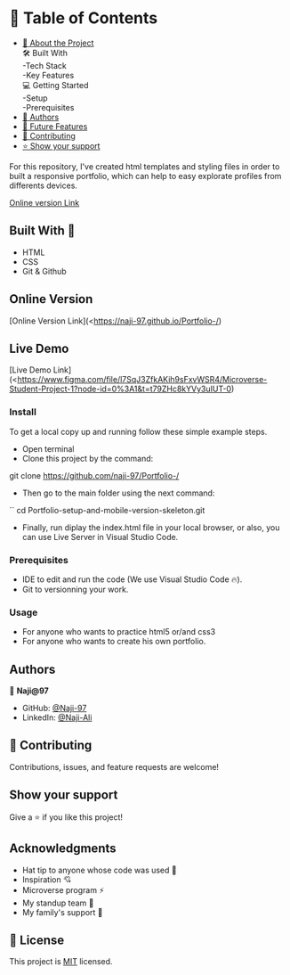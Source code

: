 
# 📗 Table of Contents

- [📖 About the Project](#about-project)<br>
  🛠 Built With<br>
  -Tech Stack<br>
  -Key Features<br>
  💻 Getting Started<br>
  -Setup<br>
  -Prerequisites<br>
- [👥 Authors](#authors)<br>
- [🔭 Future Features](#future-features)
- [🤝 Contributing](#contributing)
- [⭐️ Show your support](#support)




For this repository, I've created html templates and styling files in order to built a responsive portfolio, which can help to easy explorate profiles from differents devices.

[Online version Link](https://naji-97.github.io/Portfolio-/)

## Built With 🔨

- HTML
- CSS
- Git & Github

## Online Version 
[Online Version Link](<https://naji-97.github.io/Portfolio-/)

## Live Demo
[Live Demo Link](<https://www.figma.com/file/l7SqJ3ZfkAKih9sFxvWSR4/Microverse-Student-Project-1?node-id=0%3A1&t=t79ZHc8kYVy3uIUT-0)

### Install

To get a local copy up and running follow these simple example steps.

- Open terminal
- Clone this project by the command:

git clone <https://github.com/naji-97/Portfolio-/>

- Then go to the main folder using the next command:

``
cd Portfolio-setup-and-mobile-version-skeleton.git

- Finally, run diplay the index.html file in your local browser, or also, you can use Live Server in Visual Studio Code.

### Prerequisites

- IDE to edit and run the code (We use Visual Studio Code 🔥).
- Git to versionning your work.

### Usage

- For anyone who wants to practice html5 or/and css3
- For anyone who wants to create his own portfolio.

## Authors

👤 **Naji@97**

- GitHub: [@Naji-97](https://github.com/Naji-97)
- LinkedIn: [@Naji-Ali](https://www.linkedin.com/in/naji-ali-55b5421b3//)

## 🤝 Contributing

Contributions, issues, and feature requests are welcome!

## Show your support

Give a ⭐️ if you like this project!

## Acknowledgments

- Hat tip to anyone whose code was used 🔰
- Inspiration 💘
- Microverse program ⚡
- My standup team 🏹
- My family's support 🙌

## 📝 License

This project is [MIT](./LICENSE) licensed.
